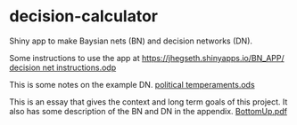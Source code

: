 # decision-calculator
Shiny app to make Baysian nets (BN) and decision networks (DN).

Some instructions to use the app at https://jhegseth.shinyapps.io/BN_APP/ 
[decision net instructions.odp](https://github.com/user-attachments/files/16842289/decision.net.instructions.odp)

This is some notes on the example DN.
[political temperaments.ods](https://github.com/user-attachments/files/16842292/political.temperaments.ods)

This is an essay that gives the context and long term goals of this project. It also has some description of the BN and DN in the appendix.
[BottomUp.pdf](https://github.com/user-attachments/files/16842294/BottomUp.pdf)
